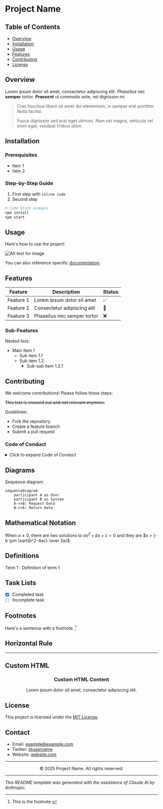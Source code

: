 # Project Name

## Table of Contents
- [Overview](#overview)
- [Installation](#installation)
- [Usage](#usage)
- [Features](#features)
- [Contributing](#contributing)
- [License](#license)

## Overview
Lorem ipsum dolor sit amet, consectetur adipiscing elit. *Phasellus* nec **semper** tortor. ***Praesent*** ut commodo ante, vel dignissim mi. 

> Cras faucibus libero sit amet dui elementum, in semper erat porttitor. Nulla facilisi.
> 
> Fusce dignissim sed erat eget ultrices. Nam est magna, vehicula vel enim eget, volutpat finibus diam.

## Installation

### Prerequisites
* Item 1
* Item 2

### Step-by-Step Guide
1. First step with `inline code`
2. Second step

```bash
# Code block example
npm install 
npm start
```

## Usage

Here's how to use the project:

![Alt text for image](https://via.placeholder.com/150)

You can also reference specific [documentation](#overview).

## Features

| Feature | Description | Status |
|---------|-------------|--------|
| Feature 1 | Lorem ipsum dolor sit amet | ✅ |
| Feature 2 | Consectetur adipiscing elit | 🚧 |
| Feature 3 | Phasellus nec semper tortor | ❌ |

### Sub-Features

Nested lists:
- Main item 1
  - Sub item 1.1
  - Sub item 1.2
    - Sub-sub item 1.2.1

## Contributing

We welcome contributions! Please follow these steps:

~~This text is crossed out and not relevant anymore.~~

Guidelines:
- Fork the repository
- Create a feature branch
- Submit a pull request

### Code of Conduct

<details>
<summary>Click to expand Code of Conduct</summary>

Lorem ipsum dolor sit amet, consectetur adipiscing elit. Phasellus nec semper tortor. Praesent ut commodo ante, vel dignissim mi. Cras faucibus libero sit amet dui elementum, in semper erat porttitor. Nulla facilisi. Fusce dignissim sed erat eget ultrices.

</details>

## Diagrams

Sequence diagram:

```mermaid
sequenceDiagram
    participant A as User
    participant B as System
    A->>B: Request Data
    B->>A: Return Data
```

## Mathematical Notation

When $a \ne 0$, there are two solutions to $ax^2 + bx + c = 0$ and they are
$x = {-b \pm \sqrt{b^2-4ac} \over 2a}$

## Definitions

Term 1
: Definition of term 1

## Task Lists

- [x] Completed task
- [ ] Incomplete task

## Footnotes

Here's a sentence with a footnote. [^1]

[^1]: This is the footnote.

## Horizontal Rule

---

## Custom HTML

<div align="center">
  <h3>Custom HTML Content</h3>
  <p>Lorem ipsum dolor sit amet, consectetur adipiscing elit.</p>
</div>

## License

This project is licensed under the [MIT License](https://opensource.org/licenses/MIT).

## Contact

- Email: [example@example.com](mailto:example@example.com)
- Twitter: [@username](https://twitter.com/username)
- Website: [website.com](https://website.com)

---

<center>© 2025 Project Name. All rights reserved.</center>

---

*This README template was generated with the assistance of Claude AI by Anthropic.*

